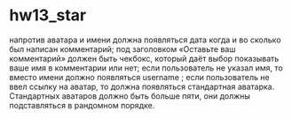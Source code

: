 # hw13_star

напротив аватара и имени должна появляться дата когда и во сколько был написан комментарий;
под заголовком «Оставьте ваш комментарий» должен быть чекбокс, который даёт выбор показывать ваше имя в комментарии или нет;
если пользователь не указал имя, то вместо имени должно появляться username ;
если пользователь не ввел ссылку на аватар, то должна появляться стандартная аватарка. Стандартных аватаров должно быть больше пяти, они должны подставляться в рандомном порядке.

